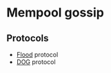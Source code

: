 # Mempool gossip

## Protocols

- [Flood](gossip/flood.md) protocol
- [DOG](gossip/dog.md) protocol
